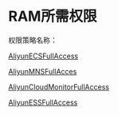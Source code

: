 # RAM所需权限

权限策略名称：

[AliyunECSFullAccess](https://ram.console.aliyun.com/policies/AliyunECSFullAccess/System)

[AliyunMNSFullAcces](https://ram.console.aliyun.com/policies/AliyunMNSFullAccess/System)

[AliyunCloudMonitorFullAccess](https://ram.console.aliyun.com/policies/AliyunCloudMonitorFullAccess/System)

[AliyunESSFullAccess](https://ram.console.aliyun.com/policies/AliyunESSFullAccess/System)








